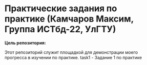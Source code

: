 # Практические задания по практике (Камчаров Максим, Группа ИСТбд-22, УлГТУ)
**Цель репозитория:**

Этот репозиторий служит площадкой для демонстрации моего прогресса в изучении по практике.
task1 - Задание 1 по практике 
